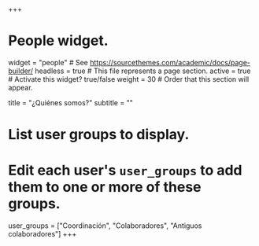 +++
# People widget.
widget = "people"  # See https://sourcethemes.com/academic/docs/page-builder/
headless = true  # This file represents a page section.
active = true  # Activate this widget? true/false
weight = 30  # Order that this section will appear.

title = "¿Quiénes somos?"
subtitle = ""

# List user groups to display.
#   Edit each user's `user_groups` to add them to one or more of these groups.
user_groups = ["Coordinación", "Colaboradores", "Antiguos colaboradores"]
+++
